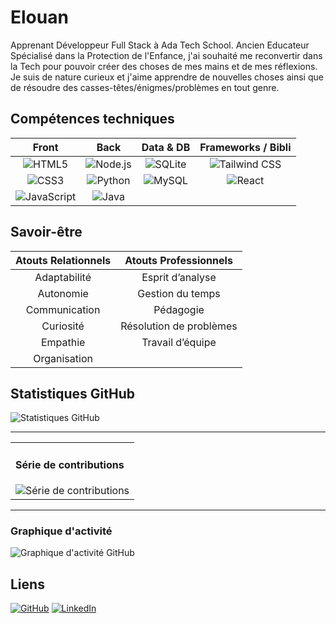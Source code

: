 # Elouan

Apprenant Développeur Full Stack à Ada Tech School. Ancien Educateur Spécialisé dans la Protection de l'Enfance, j'ai souhaité me reconvertir dans la Tech pour pouvoir créer des choses de mes mains et de mes réflexions. Je suis de nature curieux et j'aime apprendre de nouvelles choses ainsi que de résoudre des casses-têtes/énigmes/problèmes en tout genre.

## Compétences techniques

| Front  | Back  | Data & DB | Frameworks / Bibli |
|:---:|:---:|:---:|:---:|
| <img alt="HTML5" src="https://img.shields.io/badge/HTML5-E34F26?style=flat&logo=html5&logoColor=white" />  | <img alt="Node.js" src="https://img.shields.io/badge/Node.js-339933?style=flat&logo=nodedotjs&logoColor=white" />  | <img alt="SQLite" src="https://img.shields.io/badge/SQLite-003B57?style=flat&logo=sqlite&logoColor=white" />  | <img alt="Tailwind CSS" src="https://img.shields.io/badge/Tailwind%20CSS-38B2AC?style=flat&logo=tailwindcss&logoColor=white" /> |
| <img alt="CSS3" src="https://img.shields.io/badge/CSS3-1572B6?style=flat&logo=css3&logoColor=white" />  | <img alt="Python" src="https://img.shields.io/badge/Python-3776AB?style=flat&logo=python&logoColor=white" />  | <img alt="MySQL" src="https://img.shields.io/badge/MySQL-4479A1?style=flat&logo=mysql&logoColor=white" />  | <img alt="React" src="https://img.shields.io/badge/React-61DAFB?style=flat&logo=react&logoColor=white" /> |
| <img alt="JavaScript" src="https://img.shields.io/badge/JavaScript-F7DF1E?style=flat&logo=javascript&logoColor=white" />  | <img alt="Java" src="https://img.shields.io/badge/Java-007396?style=flat&logo=coffeescript&logoColor=white" />  | 


## Savoir-être

| Atouts Relationnels | Atouts Professionnels |
| :--: | :--: |
| Adaptabilité | Esprit d’analyse  |
| Autonomie | Gestion du temps |
| Communication | Pédagogie  |
| Curiosité | Résolution de problèmes |
| Empathie | Travail d’équipe |
| Organisation |  |


## Statistiques GitHub
![Statistiques GitHub](https://github-readme-stats.vercel.app/api?username=DwoDwoS&show_icons=true&theme=github_dark)

---

<table><tr>
<td valign="top">
<h4>Série de contributions</h4>
<img alt="Série de contributions" src="https://streak-stats.demolab.com?user=DwoDwoS&theme=dracula&hide_border=true" />
</td>
</tr></table>

---

### Graphique d'activité
![Graphique d'activité GitHub](https://github-readme-activity-graph.vercel.app/graph?username=DwoDwoS&theme=dracula)

## Liens
[![GitHub](https://img.shields.io/badge/GitHub-181717?logo=github&logoColor=white)](https://github.com/DwoDwoS/)
[![LinkedIn](https://img.shields.io/badge/LinkedIn-0A66C2?logo=linkedin&logoColor=white)](https://www.linkedin.com/in/elouan-gauriaud/)

